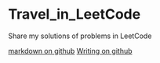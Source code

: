 # Travel_in_LeetCode
Share my solutions of problems in LeetCode

[markdown on github](https://github.com/guodongxiaren/README)
[Writing on github](https://help.github.com/articles/basic-writing-and-formatting-syntax/)
